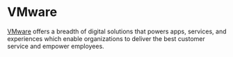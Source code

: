 # VMware

[VMware](https://www.vmware.com) offers a breadth of digital solutions that powers apps, services, and experiences which enable organizations to deliver the best customer service and empower employees.
